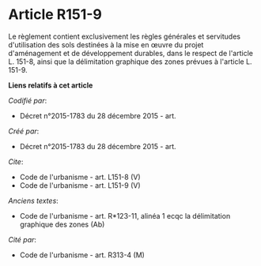 # Article R151-9

Le règlement contient exclusivement les règles générales et servitudes d'utilisation des sols destinées à la mise en œuvre du
projet d'aménagement et de développement durables, dans le respect de l'article L. 151-8, ainsi que la délimitation graphique
des zones prévues à l'article L. 151-9.

**Liens relatifs à cet article**

_Codifié par_:

  - Décret n°2015-1783 du 28 décembre 2015 - art.

_Créé par_:

  - Décret n°2015-1783 du 28 décembre 2015 - art.

_Cite_:

  - Code de l'urbanisme - art. L151-8 (V)
  - Code de l'urbanisme - art. L151-9 (V)

_Anciens textes_:

  - Code de l'urbanisme - art. R*123-11, alinéa 1 ecqc la délimitation graphique des zones  (Ab)

_Cité par_:

  - Code de l'urbanisme - art. R313-4 (M)
